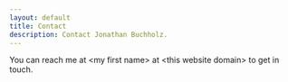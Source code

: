 ```yaml
---
layout: default
title: Contact
description: Contact Jonathan Buchholz.
---
```

You can reach me at \<my first name\> at \<this website domain\> to get in touch.
